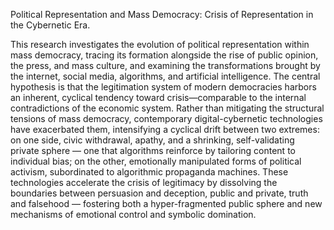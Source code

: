 Political Representation and Mass Democracy: Crisis of Representation in the Cybernetic Era. 

This research investigates the evolution of political representation within mass democracy, tracing its formation alongside the rise of public opinion, the press, and mass culture, and examining the transformations brought by the internet, social media, algorithms, and artificial intelligence. The central hypothesis is that the legitimation system of modern democracies harbors an inherent, cyclical tendency toward crisis—comparable to the internal contradictions of the economic system. Rather than mitigating the structural tensions of mass democracy, contemporary digital-cybernetic technologies have exacerbated them, intensifying a cyclical drift between two extremes: on one side, civic withdrawal, apathy, and a shrinking, self-validating private sphere — one that algorithms reinforce by tailoring content to individual bias; on the other, emotionally manipulated forms of political activism, subordinated to algorithmic propaganda machines. These technologies accelerate the crisis of legitimacy by dissolving the boundaries between persuasion and deception, public and private, truth and falsehood — fostering both a hyper-fragmented public sphere and new mechanisms of emotional control and symbolic domination.
